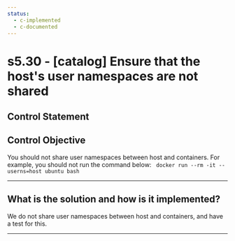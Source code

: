 ```yaml
---
status:
  - c-implemented
  - c-documented
---
```


# s5.30 - \[catalog\] Ensure that the host's user namespaces are not shared

## Control Statement

## Control Objective

You should not share user namespaces between host and containers.    For example, you should not run the command below:  ```  docker run --rm -it --userns=host ubuntu bash  ```

______________________________________________________________________

## What is the solution and how is it implemented?

We do not share user namespaces between host and containers, and have a test for this.

______________________________________________________________________
